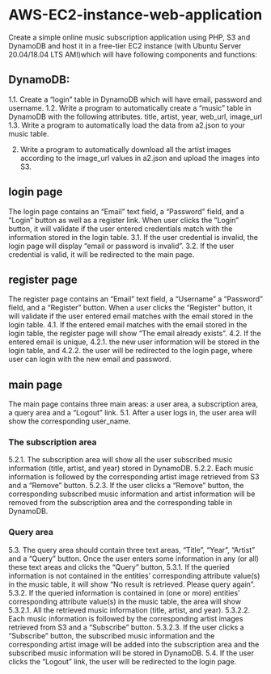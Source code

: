 # AWS-EC2-instance-web-application
Create a simple online music subscription application using PHP, S3 and DynamoDB and host it in a free-tier EC2 instance (with Ubuntu Server 20.04/18.04 LTS AMI)which will have following components and functions:


## DynamoDB: 
1.1. Create a “login” table in DynamoDB which will have email, password and username. 
1.2. Write a program to automatically create a “music” table in DynamoDB with the following attributes.
title, artist, year, web_url, image_url
1.3. Write a program to automatically load the data from a2.json to your music table.

2. Write a program to automatically download all the artist images according to the image_url values in a2.json and upload the images into S3.

## login page
The login page contains an “Email” text field, a “Password” field, and a “Login” button as well as a register link. When user clicks the “Login” button, it will validate if the user entered credentials match with the information stored in the login table.
3.1. If the user credential is invalid, the login page will display “email or password is invalid”. 
3.2. If the user credential is valid, it will be redirected to the main page.

## register page
The register page contains an “Email” text field, a “Username” a “Password” field, and a “Register” button. When a user clicks the “Register” button, it will validate if the user entered email matches with the email stored in the login table.
4.1. If the entered email matches with the email stored in the login table, the register page will show “The email already exists”. 
4.2. If the entered email is unique,
4.2.1. the new user information will be stored in the login table, and
4.2.2. the user will be redirected to the login page, where user can login with the new email and password.

## main page
The main page contains three main areas: a user area, a subscription area, a query area and a “Logout” link.
5.1. After a user logs in, the user area will show the corresponding user_name.
### The subscription area
5.2.1. The subscription area will show all the user subscribed music information (title, artist, and year) stored in DynamoDB.
5.2.2. Each music information is followed by the corresponding artist image retrieved from S3 and a “Remove” button. 
5.2.3. If the user clicks a “Remove” button, the corresponding subscribed music information and artist information will be removed from the subscription area and the corresponding table in DynamoDB.
### Query area
5.3. The query area should contain three text areas, “Title”, “Year”, “Artist” and a “Query” button. Once the user enters some information in any (or all) these text areas and clicks the “Query” button,
5.3.1. If the queried information is not contained in the entities’ corresponding attribute value(s) in the music table, it will show “No result is retrieved. Please query again”.
5.3.2. If the queried information is contained in (one or more) entities’ corresponding attribute value(s) in the music table, the area will show
5.3.2.1. All the retrieved music information (title, artist, and year). 
5.3.2.2. Each music information is followed by the corresponding artist images retrieved from S3 and a “Subscribe” button.
5.3.2.3. If the user clicks a “Subscribe” button, the subscribed music information and the corresponding artist image will be added into the subscription area and the subscribed music information will be stored in DynamoDB.
5.4. If the user clicks the “Logout” link, the user will be redirected to the login page.
